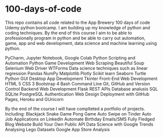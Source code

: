 # 100-days-of-code
This repo contains all code related to the App Brewery 100 days of code Udemy python bootcamp. I am building up my knowledge of python and coding techniques. 
By the end of this course I aim to be able to professionally program in python and be able to carry out automation, game, app and web development, data science and machine learning using python.

PyCharm, Jupyter Notebook, Google Colab
Python Scripting and Automation
Python Game Development
Web Scraping
Beautiful Soup
Selenium Web Driver
WTForms
Data science techniques such as linear regression
Pandas
NumPy
Matplotlib
Plotly
Scikit learn
Seaborn
Turtle
Python GUI Desktop App Development
Tkinter
Front-End Web Development
HTML 5
CSS 3
Bootstrap 4
Bash Command Line
Git, GitHub and Version Control
Backend Web Development
Flask
REST
APIs
Database analusis
SQL
SQLite
PostgreSQL
Authentication
Web Design
Deployment with GitHub Pages, Heroku and GUnicorn


By the end of the course I will have complteted a portfolio of projects. Including:
Blackjack
Snake Game
Pong Game
Auto Swipe on Tinder
Auto Job Applications on LinkedIn
Automate Birthday Emails/SMS
Fully Fledged Blog Website
Build Your Own Public API
Data Science with Google Trends
Analysing Lego Datasets
Google App Store Analysis
